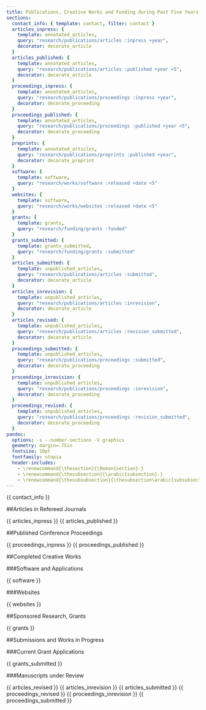 ```yaml
---
title: Publications, Creative Works and Funding during Past Five Years
sections:
  contact_info: { template: contact, filter: contact }
  articles_inpress: {
    template: annotated_articles,
    query: "research/publications/articles :inpress +year",
    decorator: decorate_article
  }
  articles_published: {
    template: annotated_articles,
    query: "research/publications/articles :published +year <5",
    decorator: decorate_article
  }  
  proceedings_inpress: {
    template: annotated_articles,
    query: "research/publications/proceedings :inpress +year",
    decorator: decorate_proceeding
  }
  proceedings_published: {
    template: annotated_articles,
    query: "research/publications/proceedings :published +year <5",
    decorator: decorate_proceeding
  }
  preprints: {
    template: annotated_articles,
    query: "research/publications/preprints :published +year",
    decorator: decorate_preprint
  }
  software: {
    template: software,
    query: "research/works/software :released +date <5"
  }
  websites: {
    template: software,
    query: "research/works/websites :released +date <5"
  }
  grants: {
    template: grants,
    query: "research/funding/grants :funded"
  }
  grants_submitted: {
    template: grants_submitted,
    query: "research/funding/grants :submitted"
  }
  articles_submitted: {
    template: unpublished_articles,
    query: "research/publications/articles :submitted",
    decorator: decorate_article
  }
  articles_inrevision: {
    template: unpublished_articles,
    query: "research/publications/articles :inrevision",
    decorator: decorate_article
  }
  articles_revised: {
    template: unpublished_articles,
    query: "research/publications/articles :revision_submitted",
    decorator: decorate_article
  }
  proceedings_submitted: {
    template: unpublished_articles,
    query: "research/publications/proceedings :submitted",
    decorator: decorate_proceeding
  }
  proceedings_inrevision: {
    template: unpublished_articles,
    query: "research/publications/proceedings :inrevision",
    decorator: decorate_proceeding
  }
  proceedings_revised: {
    template: unpublished_articles,
    query: "research/publications/proceedings :revision_submitted",
    decorator: decorate_proceeding
  }
pandoc:
  options: -s --number-sections -V graphics
  geometry: margin=.75in
  fontsize: 10pt
  fontfamily: utopia
  header-includes:
    - \renewcommand{\thesection}{\Roman{section}.}
    - \renewcommand{\thesubsection}{\arabic{subsection}.}
    - \renewcommand{\thesubsubsection}{\thesubsection\arabic{subsubsection}.}
---
```


{{ contact_info }}

##Articles in Refereed Journals

{{ articles_inpress }}
{{ articles_published }}

##Published Conference Proceedings

{{ proceedings_inpress }}
{{ proceedings_published }}

##Completed Creative Works

###Software and Applications

{{ software }}

###Websites

{{ websites }}

##Sponsored Research, Grants

{{ grants }}

##Submissions and Works in Progress

###Current Grant Applications

{{ grants_submitted }}

###Manuscripts under Review

{{ articles_revised }}
{{ articles_inrevision }}
{{ articles_submitted }}
{{ proceedings_revised }}
{{ proceedings_inrevision }}
{{ proceedings_submitted }}
